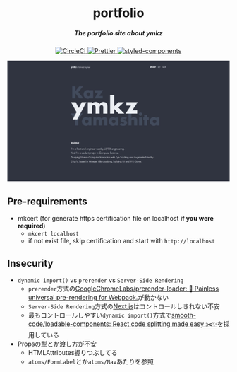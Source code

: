 <h1 align="center">portfolio</h1>

<h5 align="center">The portfolio site about ymkz</h5>

<p align="center">
  <a href="https://circleci.com/gh/ymkz/portfolio">
    <img alt="CircleCI" src="https://img.shields.io/circleci/project/github/ymkz/portfolio/master.svg?style=flat-square">
  </a>
  <a href="https://github.com/prettier/prettier">
    <img alt="Prettier" src="https://img.shields.io/badge/code_style-prettier-ff69b4.svg?style=flat-square">
  </a>
  <a href="https://github.com/styled-components/styled-components">
    <img alt="styled-components" src="https://img.shields.io/badge/style-%F0%9F%92%85%20styled--components-orange.svg?style=flat-square">
  </a>
</p>

![portfolio](src/images/portfolio_1.jpg)

## Pre-requirements

- mkcert (for generate https certification file on localhost __if you were required__)
  - `mkcert localhost`
  - if not exist file, skip certification and start with `http://localhost`

## Insecurity

- `dynamic import()` vs `prerender` vs `Server-Side Rendering`
  - `prerender`方式の[GoogleChromeLabs/prerender-loader: 📰 Painless universal pre-rendering for Webpack.](https://github.com/GoogleChromeLabs/prerender-loader)が動かない
  - `Server-Side Rendering`方式の[Next.js](https://nextjs.org/)はコントロールしきれない不安
  - 最もコントロールしやすい`dynamic import()`方式で[smooth-code/loadable-components: React code splitting made easy ✂️✨](https://github.com/smooth-code/loadable-components)を採用している
- Propsの型とか渡し方が不安
  - HTMLAttributes握りつぶしてる
  - `atoms/FormLabel`とか`atoms/Nav`あたりを参照
